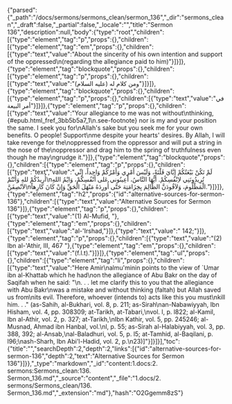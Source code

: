 {"parsed":{"_path":"/docs/sermons/sermons_clean/sermon_136","_dir":"sermons_clean","_draft":false,"_partial":false,"_locale":"","title":"Sermon 136","description":null,"body":{"type":"root","children":[{"type":"element","tag":"p","props":{},"children":[{"type":"element","tag":"em","props":{},"children":[{"type":"text","value":"About the sincerity of his own intention and support of the oppressed\n(regarding the allegiance paid to him)"}]}]},{"type":"element","tag":"blockquote","props":{},"children":[{"type":"element","tag":"p","props":{},"children":[{"type":"text","value":"ومن كلام له (عليه السلام)"}]}]},{"type":"element","tag":"blockquote","props":{},"children":[{"type":"element","tag":"p","props":{},"children":[{"type":"text","value":"في أمر البيعة"}]}]},{"type":"element","tag":"p","props":{},"children":[{"type":"text","value":"Your allegiance to me was not without\nthinking,{#epub.html_fref_3bb5b5a7_1\n.see-footnote} nor is my and your position the same. I seek you for\nAllah's sake but you seek me for your own benefits. O people! Support\nme despite your hearts' desires. By Allah, I will take revenge for the\noppressed from the oppressor and will put a string in the nose of the\noppressor and drag him to the spring of truthfulness even though he may\ngrudge it."}]},{"type":"element","tag":"blockquote","props":{},"children":[{"type":"element","tag":"p","props":{},"children":[{"type":"text","value":"لَمْ تَكُنْ بَيْعَتُكُمْ إِيَّايَ فَلْتَةً، وَلَيْسَ أَمْرِي وَأَمْرُكُمْ وَاحِداً، إِنِّي أُرِيدُكُمْ للهِ وَأَنْتُمْ\nتُرِيدُونَنِي لاِنْفُسِكُمْ. أَيُّهَا النَّاسُ، أَعِينُوني عَلى أَنْفُسِكُمْ، وَايْمُ اللهِ لاَنْصِفَنَّ\nالْمَظْلُومَ، وَلاَقُودَنَّ الظَّالِمَ بِخِزَامَتِهَ حَتَّى أُورِدَهُ مَنْهَلَ الْحَقِّ وَإِنْ كَانَ كَارِهاً."}]}]},{"type":"element","tag":"h2","props":{"id":"alternative-sources-for-sermon-136"},"children":[{"type":"text","value":"Alternative Sources for Sermon 136"}]},{"type":"element","tag":"p","props":{},"children":[{"type":"text","value":"(1) Al-Mufid, "},{"type":"element","tag":"em","props":{},"children":[{"type":"text","value":"al-'Irshad,"}]},{"type":"text","value":" 142;"}]},{"type":"element","tag":"p","props":{},"children":[{"type":"text","value":"(2) Ibn al-'Athir, III, 467 "},{"type":"element","tag":"em","props":{},"children":[{"type":"text","value":"(f.l.t)."}]}]},{"type":"element","tag":"ul","props":{},"children":[{"type":"element","tag":"li","props":{},"children":[{"type":"text","value":"Here Amir\nalmu'minin points to the view of `Umar ibn al-Khattab which he had\non the allegiance of Abu Bakr on the day of Saqifah when he said: \"\n. . . let me clarify this to you that the allegiance with Abu Bakr\nwas a mistake and without thinking (faltah) but Allah saved us from\nits evil. Therefore, whoever (intends to) acts like this you must\nkill him. . .\" (as-Sahih, al-Bukhari, vol. 8, p. 211; as-Sirah\nan-Nabawiyyah, Ibn Hisham, vol. 4, pp. 308309; at-Tarikh, at-Tabari,\nvol. l, p. l822; al-Kamil, Ibn al-Athir, vol. 2, p. 327; at-Tarikh,\nIbn Kathir, vol. 5, pp. 245246; al-Musnad, Ahmad ibn Hanbal, vol.\nl, p. 55; as-Sirah al-Halabiyyah, vol. 3, pp. 388, 392; al-Ansab,\nal-Baladhuri, vol. 5, p. l5; at-Tamhid, al-Baqilani, p. l96;\nash-Sharh, Ibn Abi'l-Hadid, vol. 2, p.\n23)]"}]}]}],"toc":{"title":"","searchDepth":2,"depth":2,"links":[{"id":"alternative-sources-for-sermon-136","depth":2,"text":"Alternative Sources for Sermon 136"}]}},"_type":"markdown","_id":"content:1.docs:2. sermons:Sermons_clean:136. Sermon_136.md","_source":"content","_file":"1.docs/2. sermons/Sermons_clean/136. Sermon_136.md","_extension":"md"},"hash":"O2Ggemm8zS"}